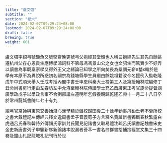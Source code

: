 ```yaml
---
title: "盧文弨"
subtitle: ""
section: "卷六"
date: 2024-02-07T09:29:24+08:00
lastmod: 2024-02-07T09:29:24+08:00
draft: false
brewing: true
weight: 601
---
```




盧文弨字紹弓號磯魚又號檠齋晚更號弓父抱經其堂顏也人稱曰抱經先生其先自餘姚遷杭州父存心恩貢生應博學鴻詞科不第母馮馮景山公之女也文弨生而篤實少不好弄以讀書為事既稟家學又得外王父之緒論已知學之所向矣長為桑調元嶄π鍪κ輪於是學有本原不為異說所惑初名嗣宗為錢塘縣學生員繼由餘姚祖籍改今名援例入監乾隆戊午中式順天舉人壬戌考授內閣中書壬申恩科秦大士榜第三人及第授翰林院編修丁丑命尚書房行走由左春坊左中允洊至翰林院侍讀學士充乙酉廣東正考官旋命提督湖廣學政戊子以學政言事不合例部議左遷明年乞假養親歸乾隆乙卯十一月二十八日卒於常州龍城書院年七十有九

紹弓官京師與東原交善始潛心漢學精於讎校歸田後二十餘年勤事丹鉛垂老不衰所校之書大戴禮記左傳經典釋文逸周書孟子音義荀子方言釋名賈誼新書獨斷春秋繁露白虎通呂氏春秋韓詩外傳顏氏家訓封氏聞見記諸書又取易禮注疏呂氏讀書記魏書宋史金史新唐書列子申鑒新序新論諸本脫漏者薈萃一書名曰群書拾補抱經堂文集三十四卷及鐘山札記龍城札記刊行於世